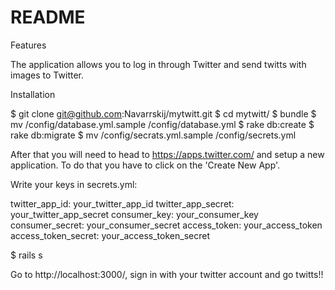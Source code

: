 # README

Features

The application allows you to log in through Twitter and send twitts with images to Twitter.

Installation

$ git clone git@github.com:Navarrskij/mytwitt.git
$ cd mytwitt/
$ bundle
$ mv /config/database.yml.sample /config/database.yml
$ rake db:create
$ rake db:migrate
$ mv /config/secrats.yml.sample /config/secrets.yml

After that you will need to head to https://apps.twitter.com/ and setup a new application. To do that you have to click on the 'Create New App'.

Write your keys in secrets.yml:

twitter_app_id: your_twitter_app_id
twitter_app_secret: your_twitter_app_secret
consumer_key: your_consumer_key
consumer_secret: your_consumer_secret
access_token: your_access_token
access_token_secret: your_access_token_secret

$ rails s

Go to http://localhost:3000/, sign in with your twitter account and go twitts!!

